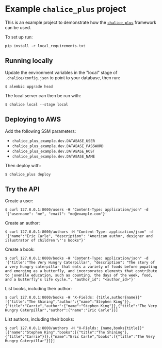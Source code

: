 # Example `chalice_plus` project

This is an example project to demonstrate how the [`chalice_plus`](https://github.com/kingstonlabs/chalice-plus) framework can be used.

To set up run:

`pip install -r local_requirements.txt`


## Running locally
Update the environment variables in the "local" stage of `.chalice/config.json` to point to your database, then run:

`$ alembic upgrade head`

The local server can then be run with:

`$ chalice local --stage local`


## Deploying to AWS
Add the following SSM parameters:
* `chalice_plus_example.dev.DATABASE_USER`
* `chalice_plus_example.dev.DATABASE_PASSWORD`
* `chalice_plus_example.dev.DATABASE_HOST`
* `chalice_plus_example.dev.DATABASE_NAME`

Then deploy with:

`$ chalice_plus deploy`


## Try the API

Create a user:
```
$ curl 127.0.0.1:8000/users -H "Content-Type: application/json" -d '{"username": "me", "email": "me@example.com"}'
```

Create an author:
```
$ curl 127.0.0.1:8000/authors -H "Content-Type: application/json" -d '{"name":"Eric Carle", "description": "American author, designer and illustrator of children'\''s books"}'
```

Create a book:
```
$ curl 127.0.0.1:8000/books -H "Content-Type: application/json" -d '{"title":"The Very Hungry Caterpillar", "description": "The story of a very hungry caterpillar that eats a variety of foods before pupating and emerging as a butterfly, and incorporates elements that contribute to juvenile education, such as counting, the days of the week, food, and a butterfly’s life cycle.", "author_id": "<author_id>"}'
```

List books, including their author:
```
$ curl 127.0.0.1:8000/books -H "X-Fields: {title,author{name}}"
[{"title":"The Shining","author":{"name":"Stephen King"}},{"title":"Carrie","author":{"name":"Stephen King"}},{"title":"The Very Hungry Caterpillar","author":{"name":"Eric Carle"}}]
```

List authors, including their books:
```
$ curl 127.0.0.1:8000/authors -H "X-Fields: {name,books{title}}"
[{"name":"Stephen King","books":[{"title":"The Shining"},{"title":"Carrie"}]},{"name":"Eric Carle","books":[{"title":"The Very Hungry Caterpillar"}]}]
```
